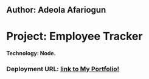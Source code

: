 ## Author:  Adeola Afariogun




# Project: Employee Tracker



#### Technology: Node.




### Deployment URL: [link to My Portfolio!](https://adeola55.github.io/employeeTracker/)



